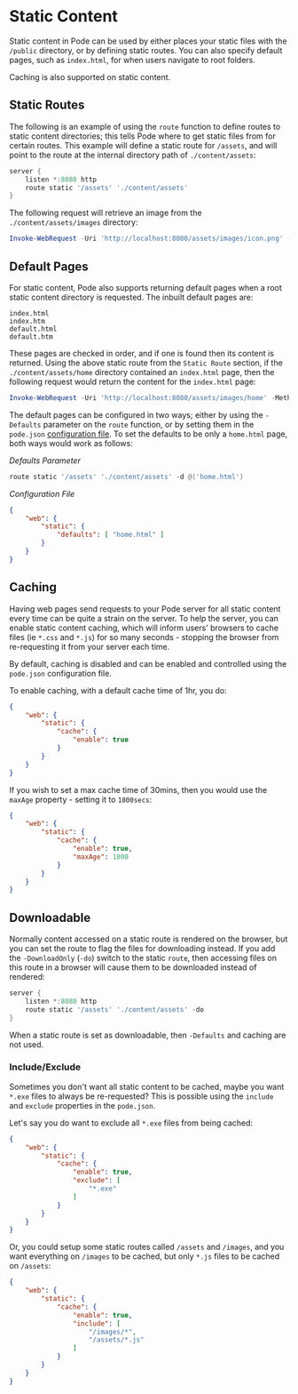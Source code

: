 # Static Content

Static content in Pode can be used by either places your static files with the `/public` directory, or by defining static routes. You can also specify default pages, such as `index.html`, for when users navigate to root folders.

Caching is also supported on static content.

## Static Routes

The following is an example of using the `route` function to define routes to static content directories; this tells Pode where to get static files from for certain routes. This example will define a static route for `/assets`, and will point to the route at the internal directory path of `./content/assets`:

```powershell
server {
    listen *:8080 http
    route static '/assets' './content/assets'
}
```

The following request will retrieve an image from the `./content/assets/images` directory:

```powershell
Invoke-WebRequest -Uri 'http://localhost:8080/assets/images/icon.png' -Method Get
```

## Default Pages

For static content, Pode also supports returning default pages when a root static content directory is requested. The inbuilt default pages are:

```plain
index.html
index.htm
default.html
default.htm
```

These pages are checked in order, and if one is found then its content is returned. Using the above static route from the `Static Route` section, if the `./content/assets/home` directory contained an `index.html` page, then the following request would return the content for the `index.html` page:

```powershell
Invoke-WebRequest -Uri 'http://localhost:8080/assets/images/home' -Method Get
```

The default pages can be configured in two ways; either by using the `-Defaults` parameter on the `route` function, or by setting them in the `pode.json` [configuration file](../../Configuration). To set the defaults to be only a `home.html` page, both ways would work as follows:

*Defaults Parameter*
```powershell
route static '/assets' './content/assets' -d @('home.html')
```

*Configuration File*
```json
{
    "web": {
        "static": {
            "defaults": [ "home.html" ]
        }
    }
}
```

## Caching

Having web pages send requests to your Pode server for all static content every time can be quite a strain on the server. To help the server, you can enable static content caching, which will inform users' browsers to cache files (ie `*.css` and `*.js`) for so many seconds - stopping the browser from re-requesting it from your server each time.

By default, caching is disabled and can be enabled and controlled using the `pode.json` configuration file.

To enable caching, with a default cache time of 1hr, you do:

```json
{
    "web": {
        "static": {
            "cache": {
                "enable": true
            }
        }
    }
}
```

If you wish to set a max cache time of 30mins, then you would use the `maxAge` property - setting it to `1800secs`:

```json
{
    "web": {
        "static": {
            "cache": {
                "enable": true,
                "maxAge": 1800
            }
        }
    }
}
```

## Downloadable

Normally content accessed on a static route is rendered on the browser, but you can set the route to flag the files for downloading instead. If you add the `-DownloadOnly` (`-do`) switch to the static `route`, then accessing files on this route in a browser will cause them to be downloaded instead of rendered:

```powershell
server {
    listen *:8080 http
    route static '/assets' './content/assets' -do
}
```

When a static route is set as downloadable, then `-Defaults` and caching are not used.

### Include/Exclude

Sometimes you don't want all static content to be cached, maybe you want `*.exe` files to always be re-requested? This is possible using the `include` and `exclude` properties in the `pode.json`.

Let's say you do want to exclude all `*.exe` files from being cached:

```json
{
    "web": {
        "static": {
            "cache": {
                "enable": true,
                "exclude": [
                    "*.exe"
                ]
            }
        }
    }
}
```

Or, you could setup some static routes called `/assets` and `/images`, and you want everything on `/images` to be cached, but only `*.js` files to be cached on `/assets`:

```json
{
    "web": {
        "static": {
            "cache": {
                "enable": true,
                "include": [
                    "/images/*",
                    "/assets/*.js"
                ]
            }
        }
    }
}
```